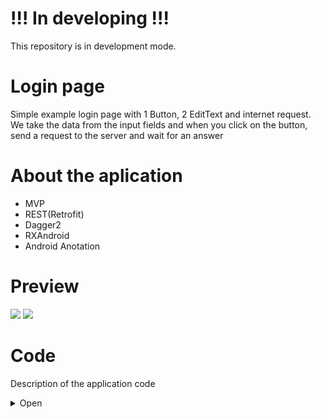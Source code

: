 # !!! In developing !!!
This repository is in development mode.

# Login page
Simple example login page with 1 Button, 2 EditText and internet request. 
We take the data from the input fields and when you click on the button, send a request to the server and wait for an answer

# About the aplication
 - MVP
 - REST(Retrofit)
 - Dagger2
 - RXAndroid
 - Android Anotation

# Preview
![](http://media.giphy.com/media/5b9xDSw5DBiGBGwRak/giphy.gif) ![](http://media.giphy.com/media/4VXZfmSXGJAiC3wsZb/giphy.gif)

# Code
Description of the application code
<details><summary>Open</summary>
<p>

## Manifest
In the [`Manifest`](https://github.com/GssGuru/Login-Beginner/blob/master/app/src/main/AndroidManifest.xml) add permission on the Internet and initialize MyApp.class. Read the comments in the code

## gradle
In the [`gradle`](https://github.com/GssGuru/Login-Beginner/blob/master/app/build.gradle) add only dependencies on the Internet, ButterKnife , Moxy(MVP) and library for work with image. Read the comments in the code

## Aplication code
[`Aplication code`](https://github.com/GssGuru/Login-Beginner/tree/master/app/src/main/java/guru/gss/loginbeginner) - is the code with the mechanics of the application.
Carefully read the code comments.

To make our code more flexible we apply the MVP architectural pattern. Divide application into parts:
- model - here we will work with the business logic of the application
- ui - here we will work with the UI "View-Presenter"
- utils - here we will store our utilities
- MyApp.class - root class in the application. Used for various flexible solutions and getting the context and any place of application

пакет model. Divide package into parts:
- interactors - Here we will work with entities.
- repositories - here we work only with data. We take and place them in the database, internal storage or work with Internet requests

пакет ui. Divide package into parts:
- login
- utils
- BaseActivity.java

пакет login. Divide package into parts:
- LoginActivity.java
- LoginActivityPresenter.java
- LoginActivityView.java

## Resources code
[`Res folder.`](https://github.com/GssGuru/Login-Beginner/tree/master/app/src/main/res) Change only Application Name

</p>
</details>
